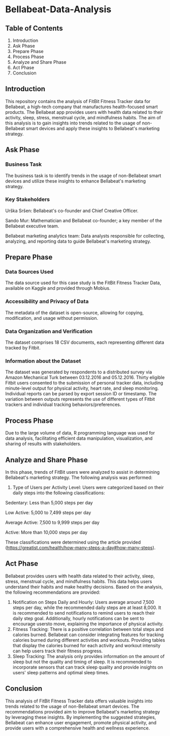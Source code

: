 # Bellabeat-Data-Analysis

## Table of Contents
1. Introduction
2. Ask Phase
3. Prepare Phase
4. Process Phase
5. Analyze and Share Phase
6. Act Phase
7. Conclusion

## Introduction
This repository contains the analysis of FitBit Fitness Tracker data for Bellabeat, a high-tech company that manufactures health-focused smart products. The Bellabeat app provides users with health data related to their activity, sleep, stress, menstrual cycle, and mindfulness habits. The aim of this analysis is to gain insights into trends related to the usage of non-Bellabeat smart devices and apply these insights to Bellabeat's marketing strategy.

## Ask Phase

### Business Task
The business task is to identify trends in the usage of non-Bellabeat smart devices and utilize these insights to enhance Bellabeat's marketing strategy.

### Key Stakeholders
Urška Sršen: Bellabeat's co-founder and Chief Creative Officer.

Sando Mur: Mathematician and Bellabeat co-founder; a key member of the Bellabeat executive team.

Bellabeat marketing analytics team: Data analysts responsible for collecting, analyzing, and reporting data to guide Bellabeat's marketing strategy.

## Prepare Phase
### Data Sources Used
The data source used for this case study is the FitBit Fitness Tracker Data, available on Kaggle and provided through Mobius.

### Accessibility and Privacy of Data
The metadata of the dataset is open-source, allowing for copying, modification, and usage without permission.

### Data Organization and Verification
The dataset comprises 18 CSV documents, each representing different data tracked by Fitbit.

### Information about the Dataset
The dataset was generated by respondents to a distributed survey via Amazon Mechanical Turk between 03.12.2016 and 05.12.2016. Thirty eligible Fitbit users consented to the submission of personal tracker data, including minute-level output for physical activity, heart rate, and sleep monitoring. Individual reports can be parsed by export session ID or timestamp. The variation between outputs represents the use of different types of Fitbit trackers and individual tracking behaviors/preferences.

## Process Phase
Due to the large volume of data, R programming language was used for data analysis, facilitating efficient data manipulation, visualization, and sharing of results with stakeholders.

## Analyze and Share Phase
In this phase, trends of FitBit users were analyzed to assist in determining Bellabeat's marketing strategy. The following analysis was performed:

1. Type of Users per Activity Level: Users were categorized based on their daily steps into the following classifications:

Sedentary: Less than 5,000 steps per day

Low Active: 5,000 to 7,499 steps per day

Average Active: 7,500 to 9,999 steps per day

Active: More than 10,000 steps per day

These classifications were determined using the article provided (https://greatist.com/health/how-many-steps-a-day#how-many-steps).

## Act Phase
Bellabeat provides users with health data related to their activity, sleep, stress, menstrual cycle, and mindfulness habits. This data helps users understand their habits and make healthy decisions. Based on the analysis, the following recommendations are provided:

1. Notification on Steps Daily and Hourly: Users average around 7,500 steps per day, while the recommended daily steps are at least 8,000. It is recommended to send notifications to remind users to reach their daily step goal. Additionally, hourly notifications can be sent to encourage usersto move, explaining the importance of physical activity.
2. Fitness Tracking: There is a positive correlation between total steps and calories burned. Bellabeat can consider integrating features for tracking calories burned during different activities and workouts. Providing tables that display the calories burned for each activity and workout intensity can help users track their fitness progress.
3. Sleep Tracking: The analysis only provides information on the amount of sleep but not the quality and timing of sleep. It is recommended to incorporate sensors that can track sleep quality and provide insights on users' sleep patterns and optimal sleep times.

## Conclusion
This analysis of FitBit Fitness Tracker data offers valuable insights into trends related to the usage of non-Bellabeat smart devices. The recommendations provided aim to improve Bellabeat's marketing strategy by leveraging these insights. By implementing the suggested strategies, Bellabeat can enhance user engagement, promote physical activity, and provide users with a comprehensive health and wellness experience.
